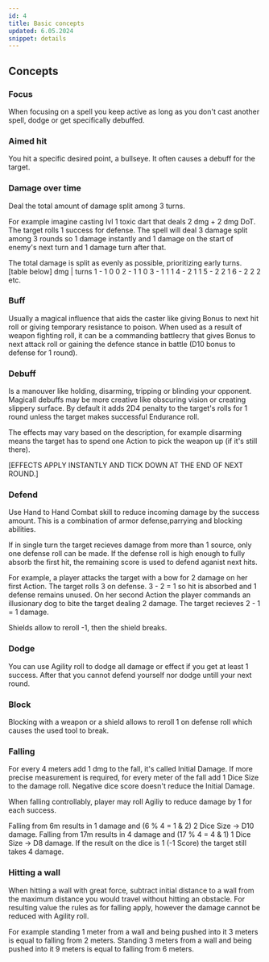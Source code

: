 ```yaml
---
id: 4
title: Basic concepts
updated: 6.05.2024
snippet: details
---
```


## Concepts
### Focus
When focusing on a spell you keep active as long as you don't cast another spell, dodge or get specifically debuffed.

### Aimed hit
You hit a specific desired point, a bullseye. It often causes a debuff for the target.

### Damage over time
Deal the total amount of damage split among 3 turns.

For example imagine casting lvl 1 toxic dart that deals 2 dmg + 2 dmg DoT. The target rolls 1 success for defense. The spell will deal 3 damage split among 3 rounds so 1 damage instantly and 1 damage on the start of enemy's next turn and 1 damage turn after that. 

The total damage is split as evenly as possible, prioritizing early turns.
[table below]
dmg | turns
1 - 1 0 0
2 - 1 1 0
3 - 1 1 1
4 - 2 1 1 
5 - 2 2 1
6 - 2 2 2 
etc.

### Buff
Usually a magical influence that aids the caster like giving Bonus to next hit roll or giving temporary resistance to poison. When used as a result of weapon fighting roll, it can be a commanding battlecry that gives Bonus to next attack roll or gaining the defence stance in battle (D10 bonus to defense for 1 round).

### Debuff
Is a manouver like holding,	disarming, tripping or blinding your opponent. Magicall debuffs may be more creative like obscuring vision or creating slippery surface. By default it adds 2D4 penalty to the target's rolls for 1 round unless the target makes successful Endurance roll. 

The effects may vary based on the description, for example disarming means the target has to spend one Action to pick the weapon up (if it's still there). 

[EFFECTS APPLY INSTANTLY AND TICK DOWN AT THE END OF NEXT ROUND.]

### Defend
Use Hand to Hand Combat skill to reduce incoming damage by the success amount. This is a combination of armor defense,parrying and blocking abilities. 

If in single turn the target recieves damage from more than 1 source, only one defense roll can be made. If the defense roll is high enough to fully absorb the first hit, the remaining score is used to defend aganist next hits.

For example, a player attacks the target with a bow for 2 damage on her first Action. The target rolls 3 on defense. 3 - 2 = 1 so hit is absorbed and 1 defense remains unused. On her second Action the player commands an illusionary dog to bite the target dealing 2 damage. The target recieves 2 - 1 = 1 damage.

Shields allow to reroll -1, then the shield breaks.

### Dodge
You can use Agility roll to dodge all damage or effect if you get at least 1 success. After that you cannot defend yourself nor dodge untill your next round.

### Block
Blocking with a weapon or a shield allows to reroll 1 on defense roll which causes the used tool to break.


### Falling
For every 4 meters add 1 dmg to the fall, it's called Initial Damage. If more precise measurement is required, for every meter of the fall add 1 Dice Size to the damage roll. Negative dice score doesn't reduce the Initial Damage.

When falling controllably, player may roll Agiliy to reduce damage by 1 for each success.

Falling from 6m results in 1 damage and (6 % 4 = 1 & 2) 2 Dice Size -> D10 damage. 
Falling from 17m results in 4 damage and (17 % 4 = 4 & 1) 1 Dice Size -> D8 damage. If the result on the dice is 1 (-1 Score) the target still takes 4 damage.

### Hitting a wall
When hitting a wall with great force, subtract initial distance to a wall from the maximum distance you would travel without hitting an obstacle. For resulting value the rules as for falling apply, however the damage cannot be reduced with Agility roll.

For example standing 1 meter from a wall and being pushed into it 3 meters is equal to falling from 2 meters.
Standing 3 meters from a wall and being pushed into it 9 meters is equal to falling from 6 meters.
